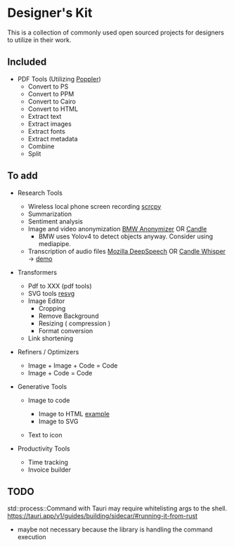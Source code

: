 # Designer's Kit

This is a collection of commonly used open sourced projects for designers to utilize in their work.

## Included

- PDF Tools (Utilizing [Poppler](https://poppler.freedesktop.org/))
  - Convert to PS
  - Convert to PPM
  - Convert to Cairo
  - Convert to HTML
  - Extract text
  - Extract images
  - Extract fonts
  - Extract metadata
  - Combine
  - Split

## To add

- Research Tools

  - Wireless local phone screen recording [scrcpy]()
  - Summarization
  - Sentiment analysis
  - Image and video anonymization [BMW Anonymizer]() OR [Candle]()
    - BMW uses Yolov4 to detect objects anyway. Consider using mediapipe.
  - Transcription of audio files [Mozilla DeepSpeech]() OR [Candle Whisper](https://github.com/huggingface/candle) -> [demo](https://huggingface.co/spaces/lmz/candle-whisper)

- Transformers

  - Pdf to XXX (pdf tools)
  - SVG tools [resvg](https://github.com/RazrFalcon/resvg)
  - Image Editor
    - Cropping
    - Remove Background
    - Resizing ( compression )
    - Format conversion
  - Link shortening

- Refiners / Optimizers

  - Image + Image + Code = Code
  - Image + Code = Code

- Generative Tools

  - Image to code

    - Image to HTML [example](https://huggingface.co/spaces/taneemishere/html-code-generation-from-images-with-deep-neural-networks)
    - Image to SVG

  - Text to icon

- Productivity Tools

  - Time tracking
  - Invoice builder

## TODO

std::process::Command with Tauri may require whitelisting args to the shell.
https://tauri.app/v1/guides/building/sidecar/#running-it-from-rust

- maybe not necessary because the library is handling the command execution
